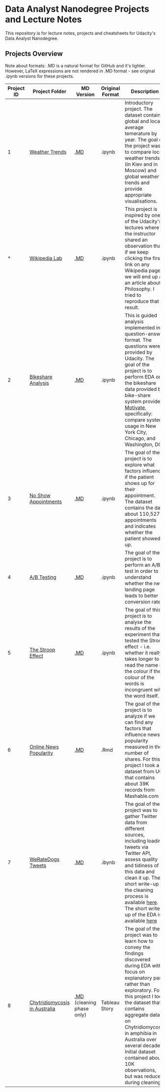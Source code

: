 # Data Analyst Nanodegree Projects and Lecture Notes

This repository is for lecture notes, projects and cheatsheets for Udacity's Data Analyst Nanodegree. 

## Projects Overview

Note about formats: .MD is a natural format for GitHub and it's lighter. However, LaTeX expressions are not rendered in .MD format - see original .ipynb versions for these projects. 

Project ID | Project Folder | MD Version |  Original Format |Description
------------ | ------------ |  ------------ | ------------ | ------------
1 | [Weather Trends](https://github.com/AnaMakarevich/DAND/blob/master/Projects/Project_1_WeatherTrends/) | [.MD](https://github.com/AnaMakarevich/DAND/blob/master/Projects/Project_1_WeatherTrends/WeatherTrends.md) | .ipynb | Introductory project. The dataset contains global and local average temerature by year. The goal of the project was to compare local weather trends (in Kiev and in Moscow) and global weather trends and provide appropriate visualisations.  
\* |[Wikipedia Lab](https://github.com/AnaMakarevich/DAND/blob/master/Projects/Project_W_WikipediaLab/) | [.MD](https://github.com/AnaMakarevich/DAND/blob/master/Projects/Project_W_WikipediaLab/WikipediaLab.md) | .ipynb | This project is inspired by one of the Udacity's lectures where the instructor shared an observation that if we keep clicking the first link on any Wikipedia page, we will end up at an article about Philosophy. I tried to reproduce that result.  
2 | [Bikeshare Analysis](https://github.com/AnaMakarevich/DAND/blob/master/Projects/Project_2_BikeShareAnalysis/)| [.MD](https://github.com/AnaMakarevich/DAND/blob/master/Projects/Project_2_BikeShareAnalysis/Bike_Share_Analysis.md) | .ipynb | This is guided analysis implemented in a question-answer format. The questions were provided by Udacity. The goal of the project is to perform EDA on the bikeshare data provided by bike-share system provider [Motivate](https://www.motivateco.com/), specifically: compare system usage in New York City, Chicago, and Washington, DC  
3 | [No Show Appointments](https://github.com/AnaMakarevich/DAND/blob/master/Projects/Project_3_NoShowAppointments/) | [.MD](https://github.com/AnaMakarevich/DAND/blob/master/Projects/Project_3_NoShowAppointments/No_Show_Appointments.md) | .ipynb | The goal of the project is to explore what factors influence if the patient shows up for their appointment. The dataset contains the data about 110,527 appointments and indicates whether the patient showed up.  
4 | [A/B Testing](https://github.com/AnaMakarevich/DAND/blob/master/Projects/Project_4_ABTesting/) | [.MD](https://github.com/AnaMakarevich/DAND/blob/master/Projects/Project_4_ABTesting/Website_AB_Testing.md) | .ipynb | The goal of the project is to perform an A/B test in order to understand whether the new landing page leads to better conversion rate.  
5 | [The Stroop Effect](https://github.com/AnaMakarevich/DAND/blob/master/Projects/Project_5_TheStroopEffect/) | [.MD](https://github.com/AnaMakarevich/DAND/blob/master/Projects/Project_5_TheStroopEffect/TheStroopEffect.md) | .ipynb | The goal of this project is to analyse the results of the experiment that tested the Stroop effect - i.e. whether it really takes longer to read the name of the colour if the colour of the words is incongruent with the word itself.  
6 | [Online News Popularity](https://github.com/AnaMakarevich/DAND/blob/master/Projects/Project_6_OnlineNewsPopularity/) | [.MD](https://github.com/AnaMakarevich/DAND/blob/master/Projects/Project_6_OnlineNewsPopularity/OnlineNewsPopularityAnalysis.md) | .Rmd | The goal of the project is to analyze if we can find any factors that influence news popularity measured in the number of shares. For this project I took a dataset from UCI that contains about 39K records from Mashable.com 
7 | [WeRateDogs Tweets](https://github.com/AnaMakarevich/DAND/tree/master/Projects/Project_7_WeRateDogs) | [.MD](https://github.com/AnaMakarevich/DAND/blob/master/Projects/Project_7_WeRateDogs/wrangle_act.md) | .ibynb | The goal of the project was to gather Twitter data from different sources, including loading tweets via Twitter API, assess quality and tidiness of this data and clean it up. The short write-up of the cleaning process is available [here](https://github.com/AnaMakarevich/DAND/blob/master/Projects/Project_7_WeRateDogs/wrangle_report.pdf). The short write-up of the EDA is available [here](https://github.com/AnaMakarevich/DAND/blob/master/Projects/Project_7_WeRateDogs/act_report.pdf)
8 | [Chytridiomycosis in Australia](https://github.com/AnaMakarevich/DAND/tree/master/Projects/Project_8_Chytridiomycosis) | [.MD](https://github.com/AnaMakarevich/DAND/blob/master/Projects/Project_8_Chytridiomycosis/Chytridiomycosis_Data_Cleaning.md) (cleaning phase only)| Tableau Story | The goal of the project was to learn how to convey the findings discovered during EDA with focus on explanatory part rather than exploratory. For this project I took the dataset that contains aggregate data on Chytridiomycosis in amphibia in Australia over several decades. Initial dataset contained about 10K observations, but was reduced during cleaning
